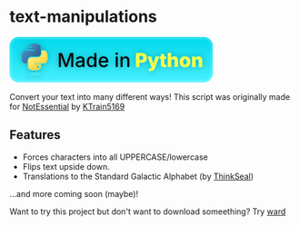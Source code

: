 # text-manipulations

![Made in Python badge](./images/made-in-python.svg)

Convert your text into many different ways!
This script was originally made for [NotEssential](https://notessential.blurry.gay) by [KTrain5169](https://github.com/KTrain5169)

## Features

- Forces characters into all UPPERCASE/lowercase
- Flips text upside down.
- Translations to the Standard Galactic Alphabet (by [ThinkSeal](https://github.com/ThinkSeal))

...and more coming soon (maybe)!

Want to try this project but don't want to download someething? Try [ward](https://ward.worldwidepixel.ca)
